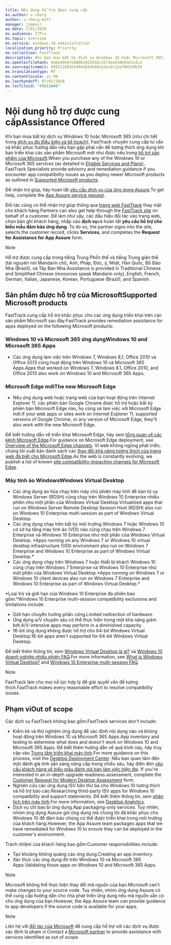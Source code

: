 ```yaml
---
title: Nội dung hỗ trợ được cung cấp
ms.author: v-rberg
author: v-rberg-msft
manager: jimmuir
ms.date: 7/01/2020
ms.audience: ITPro
ms.topic: overview
ms.service: windows-10-administration
localization_priority: Priority
ms.collection: FastTrack
description: Khi bạn mua bất kỳ dịch vụ Windows 10 hoặc Microsoft 365, FastTrack chuyên gia cung cấp hướng dẫn tư vấn và khắc phục để triển khai Windows 10 và Microsoft 365 Apps và ở lại up-to-date mà không có chi phí bổ sung (với một thuê bao đủ điều kiện).
ms.openlocfilehash: bebe49e4fe8808192265bc1573ea410b0e63cdc2
ms.sourcegitcommit: 850211891e549e582e649a1dacdc2aa79b520b39
ms.translationtype: MT
ms.contentlocale: vi-VN
ms.lasthandoff: 07/01/2020
ms.locfileid: "45011040"
---
```

# <a name="assistance-offered"></a><span data-ttu-id="3055f-103">Nội dung hỗ trợ được cung cấp</span><span class="sxs-lookup"><span data-stu-id="3055f-103">Assistance Offered</span></span>  

<span data-ttu-id="3055f-104">Khi bạn mua bất kỳ dịch vụ Windows 10 hoặc Microsoft 365 (như chi tiết trong [dịch vụ đủ điều kiện và kế hoạch](M365-eligible-services-and-plans.md)), FastTrack chuyên cung cấp tư vấn và khắc phục hướng dẫn nếu bạn gặp phải vấn đề tương thích ứng dụng khi bạn triển khai các sản phẩm Microsoft mới như được nêu trong [hỗ trợ sản phẩm của Microsoft](#supported-microsoft-products).</span><span class="sxs-lookup"><span data-stu-id="3055f-104">When you purchase any of the Windows 10 or Microsoft 365 services (as detailed in [Eligible Services and Plans](M365-eligible-services-and-plans.md)), FastTrack Specialists provide advisory and remediation guidance if you encounter app compatibility issues as you deploy newer Microsoft products as outlined in [Supported Microsoft products](#supported-microsoft-products).</span></span>

<span data-ttu-id="3055f-105">Để nhận trợ giúp, hãy hoàn tất [yêu cầu dịch vụ của ứng dụng Assure](https://go.microsoft.com/fwlink/?linkid=2022721).</span><span class="sxs-lookup"><span data-stu-id="3055f-105">To get help, complete the [App Assure service request](https://go.microsoft.com/fwlink/?linkid=2022721).</span></span>

<span data-ttu-id="3055f-106">Đối tác cũng có thể nhận trợ giúp thông qua [trang web FastTrack](https://go.microsoft.com/fwlink/?linkid=780698) thay mặt cho khách hàng.</span><span class="sxs-lookup"><span data-stu-id="3055f-106">Partners can also get help through the [FastTrack site](https://go.microsoft.com/fwlink/?linkid=780698) on behalf of a customer.</span></span> <span data-ttu-id="3055f-107">Để làm như vậy, các dấu hiệu đối tác vào trang web, chọn bản ghi khách hàng, nhấp vào **dịch vụ**và hoàn tất **yêu cầu hỗ trợ cho biểu mẫu đảm bảo ứng dụng** .</span><span class="sxs-lookup"><span data-stu-id="3055f-107">To do so, the partner signs into the site, selects the customer record, clicks **Services**, and completes the **Request for Assistance for App Assure** form.</span></span>

> [!NOTE]
> <span data-ttu-id="3055f-108">Hỗ trợ được cung cấp trong tiếng Trung Phồn thể và tiếng Trung giản thể (tài nguyên nói Mandarin chỉ), Anh, Pháp, Đức, ý, Nhật, Hàn Quốc, Bồ Đào Nha (Brazil), và Tây Ban Nha.</span><span class="sxs-lookup"><span data-stu-id="3055f-108">Assistance is provided in Traditional Chinese and Simplified Chinese (resources speak Mandarin only), English, French, German, Italian, Japanese, Korean, Portuguese (Brazil), and Spanish.</span></span> 

## <a name="supported-microsoft-products"></a><span data-ttu-id="3055f-109">Sản phẩm được hỗ trợ của Microsoft</span><span class="sxs-lookup"><span data-stu-id="3055f-109">Supported Microsoft products</span></span>

<span data-ttu-id="3055f-110">FastTrack cung cấp hỗ trợ khắc phục cho các ứng dụng triển khai trên các sản phẩm Microsoft sau đây:</span><span class="sxs-lookup"><span data-stu-id="3055f-110">FastTrack provides remediation assistance for apps deployed on the following Microsoft products:</span></span>

### <a name="windows-10-and-microsoft-365-apps"></a><span data-ttu-id="3055f-111">Windows 10 và Microsoft 365 ứng dụng</span><span class="sxs-lookup"><span data-stu-id="3055f-111">Windows 10 and Microsoft 365 Apps</span></span>

- <span data-ttu-id="3055f-112">Các ứng dụng làm việc trên Windows 7, Windows 8,1, Office 2010 và Office 2013 cũng hoạt động trên Windows 10 và Microsoft 365 Apps.</span><span class="sxs-lookup"><span data-stu-id="3055f-112">Apps that worked on Windows 7, Windows 8.1, Office 2010, and Office 2013 also work on Windows 10 and Microsoft 365 Apps.</span></span>

### <a name="the-new-microsoft-edge"></a><span data-ttu-id="3055f-113">Microsoft Edge mới</span><span class="sxs-lookup"><span data-stu-id="3055f-113">The new Microsoft Edge</span></span>

- <span data-ttu-id="3055f-114">Nếu ứng dụng web hoặc trang web của bạn hoạt động trên Internet Explorer 11, các phiên bản Google Chrome được hỗ trợ hoặc bất kỳ phiên bản Microsoft Edge nào, họ cũng sẽ làm việc với Microsoft Edge mới.</span><span class="sxs-lookup"><span data-stu-id="3055f-114">If your web apps or sites work on Internet Explorer 11, supported versions of Google Chrome, or any version of Microsoft Edge, they'll also work with the new Microsoft Edge.</span></span>

<span data-ttu-id="3055f-115">Để biết hướng dẫn về triển khai Microsoft Edge, hãy xem [tổng quan về các kênh Microsoft Edge](https://docs.microsoft.com/DeployEdge/microsoft-edge-channels).</span><span class="sxs-lookup"><span data-stu-id="3055f-115">For guidance on Microsoft Edge deployment, see [Overview of the Microsoft Edge channels](https://docs.microsoft.com/DeployEdge/microsoft-edge-channels).</span></span> <span data-ttu-id="3055f-116">Vì web không ngừng phát triển, chúng tôi xuất bản danh sách các [thay đổi khả năng tương thích của trang web đã biết cho Microsoft Edge](https://docs.microsoft.com/microsoft-edge/web-platform/site-impacting-changes).</span><span class="sxs-lookup"><span data-stu-id="3055f-116">As the web is constantly evolving, we publish a list of known [site compatibility-impacting changes for Microsoft Edge](https://docs.microsoft.com/microsoft-edge/web-platform/site-impacting-changes).</span></span>

### <a name="windows-virtual-desktop"></a><span data-ttu-id="3055f-117">Máy tính ảo Windows</span><span class="sxs-lookup"><span data-stu-id="3055f-117">Windows Virtual Desktop</span></span>

- <span data-ttu-id="3055f-118">Các ứng dụng ảo hóa chạy trên máy chủ phiên máy tính để bàn từ xa Windows Server (RDSH) cũng chạy trên Windows 10 Enterprise nhiều phiên như một phần của Windows Virtual Desktop.</span><span class="sxs-lookup"><span data-stu-id="3055f-118">Virtualized apps that run on Windows Server Remote Desktop Session Host (RDSH) also run on Windows 10 Enterprise multi-session as part of Windows Virtual Desktop.</span></span>
- <span data-ttu-id="3055f-119">Các ứng dụng chạy trên bất kỳ môi trường Windows 7 hoặc Windows 10 cơ sở hạ tầng máy tính ảo (VDI) nào cũng chạy trên Windows 7 Enterprise và Windows 10 Enterprise như một phần của Windows Virtual Desktop. \*</span><span class="sxs-lookup"><span data-stu-id="3055f-119">Apps running on any Windows 7 or Windows 10 virtual desktop infrastructure (VDI) environment also run on Windows 7 Enterprise and Windows 10 Enterprise as part of Windows Virtual Desktop.\*</span></span>
- <span data-ttu-id="3055f-120">Các ứng dụng chạy trên Windows 7 hoặc thiết bị khách Windows 10 cũng chạy trên Windows 7 Enterprise và Windows 10 Enterprise như một phần của Windows Virtual Desktop.\*</span><span class="sxs-lookup"><span data-stu-id="3055f-120">Apps running on Windows 7 or Windows 10 client devices also run on Windows 7 Enterprise and Windows 10 Enterprise as part of Windows Virtual Desktop.\*</span></span>

<span data-ttu-id="3055f-121">\*Loại trừ và giới hạn của Windows 10 Enterprise đa phiên bao gồm:</span><span class="sxs-lookup"><span data-stu-id="3055f-121">\*Windows 10 Enterprise multi-session compatibility exclusions and limitations include:</span></span>
- <span data-ttu-id="3055f-122">Giới hạn chuyển hướng phần cứng.</span><span class="sxs-lookup"><span data-stu-id="3055f-122">Limited redirection of hardware.</span></span>
- <span data-ttu-id="3055f-123">Ứng dụng a/V chuyên sâu có thể thực hiện trong một khả năng giảm bớt.</span><span class="sxs-lookup"><span data-stu-id="3055f-123">A/V-intensive apps may perform in a diminished capacity.</span></span>
- <span data-ttu-id="3055f-124">16-bit ứng dụng không được hỗ trợ cho 64-bit Windows Virtual Desktop.</span><span class="sxs-lookup"><span data-stu-id="3055f-124">16-bit apps aren't supported for 64-bit Windows Virtual Desktop.</span></span>

<span data-ttu-id="3055f-125">Để biết thêm thông tin, xem [Windows Virtual Desktop là gì?](https://docs.microsoft.com/azure/virtual-desktop/overview) và [Windows 10 doanh nghiệp nhiều phiên FAQ](https://docs.microsoft.com/azure/virtual-desktop/windows-10-multisession-faq).</span><span class="sxs-lookup"><span data-stu-id="3055f-125">For more information, see [What is Windows Virtual Desktop?](https://docs.microsoft.com/azure/virtual-desktop/overview) and [Windows 10 Enterprise multi-session FAQ](https://docs.microsoft.com/azure/virtual-desktop/windows-10-multisession-faq).</span></span>

> [!NOTE]
> <span data-ttu-id="3055f-126">FastTrack làm cho mọi nỗ lực hợp lý để giải quyết vấn đề tương thích.</span><span class="sxs-lookup"><span data-stu-id="3055f-126">FastTrack makes every reasonable effort to resolve compatibility issues.</span></span> 

## <a name="out-of-scope"></a><span data-ttu-id="3055f-127">Phạm vi</span><span class="sxs-lookup"><span data-stu-id="3055f-127">Out of scope</span></span>

<span data-ttu-id="3055f-128">Các dịch vụ FastTrack không bao gồm:</span><span class="sxs-lookup"><span data-stu-id="3055f-128">FastTrack services don't include:</span></span>
- <span data-ttu-id="3055f-129">Kiểm kê và thử nghiệm ứng dụng để xác định nội dung nào và không hoạt động trên Windows 10 và Microsoft 365 Apps.</span><span class="sxs-lookup"><span data-stu-id="3055f-129">App inventory and testing to determine what does and doesn't work on Windows 10 and Microsoft 365 Apps.</span></span> <span data-ttu-id="3055f-130">Để biết thêm hướng dẫn về quá trình này, hãy truy cập vào [Trung tâm triển khai máy tính](https://go.microsoft.com/fwlink/?linkid=2080140).</span><span class="sxs-lookup"><span data-stu-id="3055f-130">For more guidance on this process, visit the [Desktop Deployment Center](https://go.microsoft.com/fwlink/?linkid=2080140).</span></span> <span data-ttu-id="3055f-131">Nếu bạn quan tâm đến một đánh giá tính sẵn sàng nâng cấp trong chiều sâu, hãy điền đơn [yêu cầu khách hàng về biểu mẫu đánh giá bàn làm việc hiện đại](https://go.microsoft.com/fwlink/?linkid=2053818) .</span><span class="sxs-lookup"><span data-stu-id="3055f-131">If you're interested in an in-depth upgrade readiness assessment, complete the [Customer Request for Modern Desktop Assessment](https://go.microsoft.com/fwlink/?linkid=2053818) form.</span></span>
- <span data-ttu-id="3055f-132">Nghiên cứu các ứng dụng ISV bên thứ ba cho Windows 10 tương thích và hỗ trợ báo cáo.</span><span class="sxs-lookup"><span data-stu-id="3055f-132">Researching third-party ISV apps for Windows 10 compatibility and support statements.</span></span> <span data-ttu-id="3055f-133">Để biết thêm thông tin, xem [phân tích trên máy tính](https://docs.microsoft.com/sccm/desktop-analytics/overview).</span><span class="sxs-lookup"><span data-stu-id="3055f-133">For more information, see [Desktop Analytics](https://docs.microsoft.com/sccm/desktop-analytics/overview).</span></span>
- <span data-ttu-id="3055f-134">Dịch vụ chỉ bao bì ứng dụng.</span><span class="sxs-lookup"><span data-stu-id="3055f-134">App packaging-only services.</span></span> <span data-ttu-id="3055f-135">Tuy nhiên, nhóm ứng dụng Assure gói ứng dụng mà chúng tôi đã khắc phục cho Windows 10 để đảm bảo chúng có thể được triển khai trong môi trường của khách hàng.</span><span class="sxs-lookup"><span data-stu-id="3055f-135">However, the App Assure team packages apps that we have remediated for Windows 10 to ensure they can be deployed in the customer's environment.</span></span>

<span data-ttu-id="3055f-136">Trách nhiệm của khách hàng bao gồm:</span><span class="sxs-lookup"><span data-stu-id="3055f-136">Customer responsibilities include:</span></span>
- <span data-ttu-id="3055f-137">Tạo khoảng không quảng cáo ứng dụng.</span><span class="sxs-lookup"><span data-stu-id="3055f-137">Creating an app inventory.</span></span>
- <span data-ttu-id="3055f-138">Xác thực các ứng dụng đó trên Windows 10 và Microsoft 365 Apps.</span><span class="sxs-lookup"><span data-stu-id="3055f-138">Validating those apps on Windows 10 and Microsoft 365 Apps.</span></span>

> [!NOTE]
> <span data-ttu-id="3055f-139">Microsoft không thể thực hiện thay đổi mã nguồn của bạn.</span><span class="sxs-lookup"><span data-stu-id="3055f-139">Microsoft can't make changes to your source code.</span></span> <span data-ttu-id="3055f-140">Tuy nhiên, nhóm ứng dụng Assure có thể cung cấp hướng dẫn cho nhà phát triển ứng dụng nếu mã nguồn sẵn có cho ứng dụng của bạn.</span><span class="sxs-lookup"><span data-stu-id="3055f-140">However, the App Assure team can provide guidance to app developers if the source code is available for your apps.</span></span>

> [!NOTE]
> <span data-ttu-id="3055f-141">Liên hệ với [đối tác của Microsoft](https://go.microsoft.com/fwlink/?linkid=2080150) để cung cấp hỗ trợ với các dịch vụ được xác định là phạm vi.</span><span class="sxs-lookup"><span data-stu-id="3055f-141">Contact a [Microsoft partner](https://go.microsoft.com/fwlink/?linkid=2080150) to provide assistance with services identified as out of scope.</span></span>


